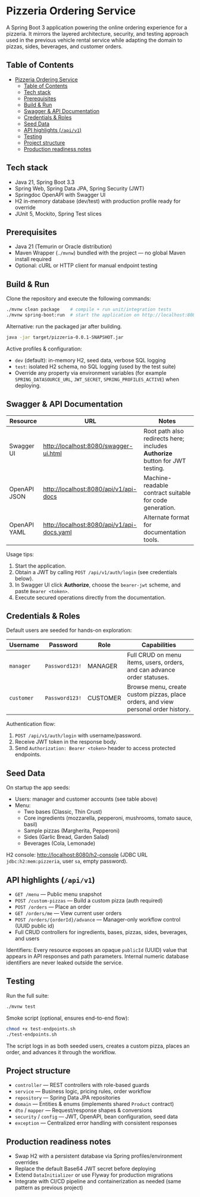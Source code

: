 # Pizzeria Ordering Service

A Spring Boot 3 application powering the online ordering experience for a pizzeria. It mirrors the layered architecture, security, and testing approach used in the previous vehicle rental service while adapting the domain to pizzas, sides, beverages, and customer orders.

## Table of Contents

- [Pizzeria Ordering Service](#pizzeria-ordering-service)
  - [Table of Contents](#table-of-contents)
  - [Tech stack](#tech-stack)
  - [Prerequisites](#prerequisites)
  - [Build \& Run](#build--run)
  - [Swagger \& API Documentation](#swagger--api-documentation)
  - [Credentials \& Roles](#credentials--roles)
  - [Seed Data](#seed-data)
  - [API highlights (`/api/v1`)](#api-highlights-apiv1)
  - [Testing](#testing)
  - [Project structure](#project-structure)
  - [Production readiness notes](#production-readiness-notes)

## Tech stack

- Java 21, Spring Boot 3.3
- Spring Web, Spring Data JPA, Spring Security (JWT)
- Springdoc OpenAPI with Swagger UI
- H2 in-memory database (dev/test) with production profile ready for override
- JUnit 5, Mockito, Spring Test slices

## Prerequisites

- Java 21 (Temurin or Oracle distribution)
- Maven Wrapper (`./mvnw`) bundled with the project — no global Maven install required
- Optional: cURL or HTTP client for manual endpoint testing

## Build & Run

Clone the repository and execute the following commands:

```bash
./mvnw clean package    # compile + run unit/integration tests
./mvnw spring-boot:run  # start the application on http://localhost:8080
```

Alternative: run the packaged jar after building.

```bash
java -jar target/pizzeria-0.0.1-SNAPSHOT.jar
```

Active profiles & configuration:

- `dev` (default): in-memory H2, seed data, verbose SQL logging
- `test`: isolated H2 schema, no SQL logging (used by the test suite)
- Override any property via environment variables (for example `SPRING_DATASOURCE_URL`, `JWT_SECRET`, `SPRING_PROFILES_ACTIVE`) when deploying.

## Swagger & API Documentation

| Resource | URL | Notes |
|----------|-----|-------|
| Swagger UI | <http://localhost:8080/swagger-ui.html> | Root path also redirects here; includes **Authorize** button for JWT testing. |
| OpenAPI JSON | <http://localhost:8080/api/v1/api-docs> | Machine-readable contract suitable for code generation. |
| OpenAPI YAML | <http://localhost:8080/api/v1/api-docs.yaml> | Alternate format for documentation tools. |

Usage tips:

1. Start the application.
2. Obtain a JWT by calling `POST /api/v1/auth/login` (see credentials below).
3. In Swagger UI click **Authorize**, choose the `bearer-jwt` scheme, and paste `Bearer <token>`.
4. Execute secured operations directly from the documentation.

## Credentials & Roles

Default users are seeded for hands-on exploration:

| Username | Password      | Role     | Capabilities |
|----------|---------------|----------|--------------|
| `manager`  | `Password123!` | MANAGER  | Full CRUD on menu items, users, orders, and can advance order statuses. |
| `customer` | `Password123!` | CUSTOMER | Browse menu, create custom pizzas, place orders, and view personal order history. |

Authentication flow:

1. `POST /api/v1/auth/login` with username/password.
2. Receive JWT token in the response body.
3. Send `Authorization: Bearer <token>` header to access protected endpoints.

## Seed Data

On startup the app seeds:

- Users: manager and customer accounts (see table above)
- Menu:
  - Two bases (Classic, Thin Crust)
  - Core ingredients (mozzarella, pepperoni, mushrooms, tomato sauce, basil)
  - Sample pizzas (Margherita, Pepperoni)
  - Sides (Garlic Bread, Garden Salad)
  - Beverages (Cola, Lemonade)

H2 console: <http://localhost:8080/h2-console> (JDBC URL `jdbc:h2:mem:pizzeria`, user `sa`, empty password).

## API highlights (`/api/v1`)

- `GET /menu` — Public menu snapshot
- `POST /custom-pizzas` — Build a custom pizza (auth required)
- `POST /orders` — Place an order
- `GET /orders/me` — View current user orders
- `POST /orders/{orderId}/advance` — Manager-only workflow control (UUID public id)
- Full CRUD controllers for ingredients, bases, pizzas, sides, beverages, and users

Identifiers: Every resource exposes an opaque `publicId` (UUID) value that appears in API responses and path parameters. Internal numeric database identifiers are never leaked outside the service.

## Testing

Run the full suite:

```bash
./mvnw test
```

Smoke script (optional, ensures end-to-end flow):

```bash
chmod +x test-endpoints.sh
./test-endpoints.sh
```

The script logs in as both seeded users, creates a custom pizza, places an order, and advances it through the workflow.

## Project structure

- `controller` — REST controllers with role-based guards
- `service` — Business logic, pricing rules, order workflow
- `repository` — Spring Data JPA repositories
- `domain` — Entities & enums (implements shared `Product` contract)
- `dto` / `mapper` — Request/response shapes & conversions
- `security` / `config` — JWT, OpenAPI, bean configuration, seed data
- `exception` — Centralized error handling with consistent responses

## Production readiness notes

- Swap H2 with a persistent database via Spring profiles/environment overrides
- Replace the default Base64 JWT secret before deploying
- Extend `DataInitializer` or use Flyway for production migrations
- Integrate with CI/CD pipeline and containerization as needed (same pattern as previous project)
